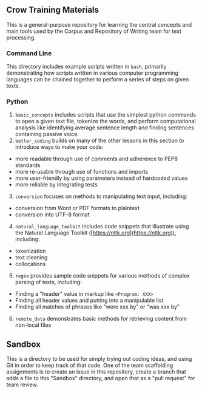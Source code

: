 ## Crow Training Materials
This is a general-purpose repository for learning the central concepts and main tools used by the Corpus and Repository of Writing team for text processing.

### Command Line
This directory includes example scripts written in `bash`, primarily demonstrating how scripts written in various computer programming languages can be chained together to perform a series of steps on given texts.

### Python
1. `basic_concepts` includes scripts that use the simplest python commands to open a given text file, tokenize the words, and perform computational analysis like identifying average sentence length and finding sentences containing passive voice.
2. `better_coding` builds on many of the other lessons in this section to introduce ways to make your code:
* more readable through use of comments and adherence to PEP8 standards
* more re-usable through use of functions and imports
* more user-friendly by using parameters instead of hardcoded values
* more reliable by integrating tests
3. `conversion` focuses on methods to manipulating text input, including:
* conversion from Word or PDF formats to plaintext
* conversion into UTF-8 format
4. `natural_language_toolkit` includes code snippets that illustrate using the Natural Language Toolkit ([https://nltk.org](https://nltk.org)), including:
* tokenization
* text cleaning
* collocations
5. `regex` provides sample code snippets for various methods of complex parsing of texts, including:
* Finding a "header" value in markup like `<Program: XXX>`
* Finding all header values and putting into a manipulable list
* Finding all matches of phrases like "were xxx by" or "was xxx by"
6. `remote_data` demonstrates basic methods for retrieving content from non-local files

## Sandbox
This is a directory to be used for simply trying out coding ideas, and using Git in order
to keep track of that code. One of the team scaffolding assignments is to create an issue
in this repository, create a branch that adds a file to this "Sandbox" directory, and open
that as a "pull request" for team review.